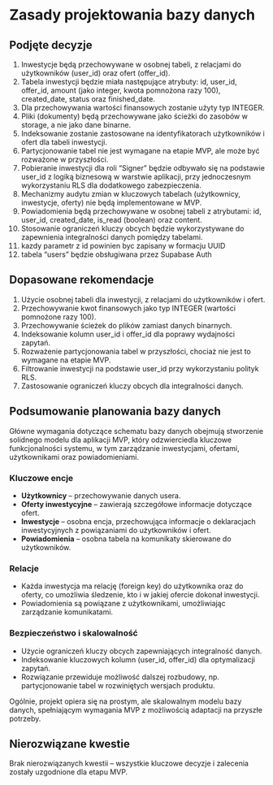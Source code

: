 # Zasady projektowania bazy danych

## Podjęte decyzje

1. Inwestycje będą przechowywane w osobnej tabeli, z relacjami do użytkowników (user_id) oraz ofert (offer_id).
2. Tabela inwestycji będzie miała następujące atrybuty: id, user_id, offer_id, amount (jako integer, kwota pomnożona razy 100), created_date, status oraz finished_date.
3. Dla przechowywania wartości finansowych zostanie użyty typ INTEGER.
4. Pliki (dokumenty) będą przechowywane jako ścieżki do zasobów w storage, a nie jako dane binarne.
5. Indeksowanie zostanie zastosowane na identyfikatorach użytkowników i ofert dla tabeli inwestycji.
6. Partycjonowanie tabel nie jest wymagane na etapie MVP, ale może być rozważone w przyszłości.
7. Pobieranie inwestycji dla roli “Signer” będzie odbywało się na podstawie user_id z logiką biznesową w warstwie aplikacji, przy jednoczesnym wykorzystaniu RLS dla dodatkowego zabezpieczenia.
8. Mechanizmy audytu zmian w kluczowych tabelach (użytkownicy, inwestycje, oferty) nie będą implementowane w MVP.
9. Powiadomienia będą przechowywane w osobnej tabeli z atrybutami: id, user_id, created_date, is_read (boolean) oraz content.
10. Stosowanie ograniczeń kluczy obcych będzie wykorzystywane do zapewnienia integralności danych pomiędzy tabelami.
11. kazdy parametr z id powinien byc zapisany w formacju UUID
12. tabela “users” będzie obsługiwana przez Supabase Auth

## Dopasowane rekomendacje

1. Użycie osobnej tabeli dla inwestycji, z relacjami do użytkowników i ofert.
2. Przechowywanie kwot finansowych jako typ INTEGER (wartości pomnożone razy 100).
3. Przechowywanie ścieżek do plików zamiast danych binarnych.
4. Indeksowanie kolumn user_id i offer_id dla poprawy wydajności zapytań.
5. Rozważenie partycjonowania tabel w przyszłości, chociaż nie jest to wymagane na etapie MVP.
6. Filtrowanie inwestycji na podstawie user_id przy wykorzystaniu polityk RLS.
7. Zastosowanie ograniczeń kluczy obcych dla integralności danych.

## Podsumowanie planowania bazy danych

Główne wymagania dotyczące schematu bazy danych obejmują stworzenie solidnego modelu dla aplikacji MVP, który odzwierciedla kluczowe funkcjonalności systemu, w tym zarządzanie inwestycjami, ofertami, użytkownikami oraz powiadomieniami.

### Kluczowe encje

- **Użytkownicy** – przechowywanie danych usera.
- **Oferty inwestycyjne** – zawierają szczegółowe informacje dotyczące ofert.
- **Inwestycje** – osobna encja, przechowująca informacje o deklaracjach inwestycyjnych z powiązaniami do użytkowników i ofert.
- **Powiadomienia** – osobna tabela na komunikaty skierowane do użytkowników.

### Relacje

- Każda inwestycja ma relację (foreign key) do użytkownika oraz do oferty, co umożliwia śledzenie, kto i w jakiej ofercie dokonał inwestycji.
- Powiadomienia są powiązane z użytkownikami, umożliwiając zarządzanie komunikatami.

### Bezpieczeństwo i skalowalność

- Użycie ograniczeń kluczy obcych zapewniających integralność danych.
- Indeksowanie kluczowych kolumn (user_id, offer_id) dla optymalizacji zapytań.
- Rozwiązanie przewiduje możliwość dalszej rozbudowy, np. partycjonowanie tabel w rozwiniętych wersjach produktu.

Ogólnie, projekt opiera się na prostym, ale skalowalnym modelu bazy danych, spełniającym wymagania MVP z możliwością adaptacji na przyszłe potrzeby.

## Nierozwiązane kwestie

Brak nierozwiązanych kwestii – wszystkie kluczowe decyzje i zalecenia zostały uzgodnione dla etapu MVP.

